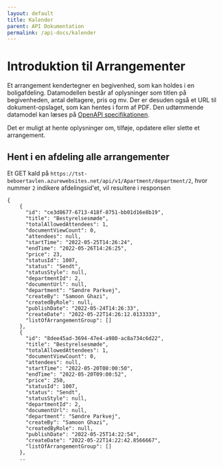 ```yaml
---
layout: default
title: Kalender
parent: API Dokumentation
permalink: /api-docs/kalender
---
```

# Introduktion til Arrangementer
Et arrangement kendertegner en begivenhed, som kan holdes i en boligafdeling. Datamodellen består af oplysninger som  titlen på begivenheden, antal deltagere, pris og mv. Der er desuden også et URL til dokument-opslaget, som kan hentes i form af PDF. Den udtømmende datamodel kan læses på [OpenAPI specifikationen](https://tst-beboertavlen.azurewebsites.net/swagger/index.html).

Det er muligt at hente oplysninger om, tilføje, opdatere eller slette et arrangement.

## Hent i en afdeling alle arrangementer
Et GET kald på `https://tst-beboertavlen.azurewebsites.net/api/v1/Apartment/department/2`, hvor nummer `2` indikere afdelingsid'et, vil resultere i responsen

``` 
{
    {
      "id": "ce3d8677-6713-418f-8751-bb01d16e8b19",
      "title": "Bestyrelsesmøde",
      "totalAllowedAttendees": 1,
      "documentViewCount": 0,
      "attendees": null,
      "startTime": "2022-05-25T14:26:24",
      "endTime": "2022-05-26T14:26:25",
      "price": 23,
      "statusId": 1007,
      "status": "Sendt",
      "statusStyle": null,
      "departmentId": 2,
      "documentUrl": null,
      "department": "Søndre Parkvej",
      "createBy": "Samoon Ghazi",
      "createdByRole": null,
      "publishDate": "2022-05-24T14:26:33",
      "createDate": "2022-05-22T14:26:12.0133333",
      "listOfArrangementGroup": []
    },
    {
      "id": "8dee45ad-3694-47e4-a980-ac8a734c6d22",
      "title": "Bestyrelsesmøde",
      "totalAllowedAttendees": 1,
      "documentViewCount": 0,
      "attendees": null,
      "startTime": "2022-05-20T08:00:50",
      "endTime": "2022-05-20T09:00:52",
      "price": 250,
      "statusId": 1007,
      "status": "Sendt",
      "statusStyle": null,
      "departmentId": 2,
      "documentUrl": null,
      "department": "Søndre Parkvej",
      "createBy": "Samoon Ghazi",
      "createdByRole": null,
      "publishDate": "2022-05-25T14:22:54",
      "createDate": "2022-05-22T14:22:42.8566667",
      "listOfArrangementGroup": []
    },
    ..
``` 